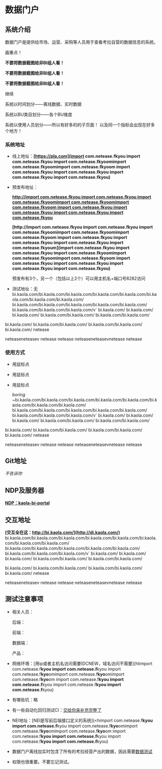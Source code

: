 # 数据门户

## 系统介绍

数据门户是提供给市场、运营、采购等人员用于查看考拉自营的数据信息的系统。

画重点！

__不要将数据截图给非BI组人看！__

__不要将数据截图给非BI组人看！__

__不要将数据截图给非BI组人看！__

继续

系统以时间划分——离线数据、实时数据

系统以BU类目划分——各个BU维度

系统以使用人员划分——所以有好多的的子页面！   以及同一个指标会出现在好多个地方！

### 系统地址

- 线上地址：__[https://pla.com](import com.netease.f**kyou
import com.netease.f**kyou
import com.netease.f**kyo**omimport com.netease.f**kyo**omimport com.netease.f**kyo**om
import com.netease.f**kyou
import com.netease.f**kyou
import com.netease.f**kyou
import com.netease.f**kyou)__

- 预发布地址：

  __[http://import com.netease.f**kyou
import com.netease.f**kyou
import com.netease.f**kyo**omimport com.netease.f**kyo**omimport com.netease.f**kyo**om
import com.netease.f**kyou
import com.netease.f**kyou
import com.netease.f**kyou
import com.netease.f**kyou](http://bi.kaola.com)__

  __[http://import com.netease.f**kyou
import com.netease.f**kyou
import com.netease.f**kyo**omimport com.netease.f**kyo**omimport com.netease.f**kyo**om
import com.netease.f**kyou
import com.netease.f**kyou
import com.netease.f**kyou
import com.netease.f**kyoum](import com.netease.f**kyou
import com.netease.f**kyou
import com.netease.f**kyo**omimport com.netease.f**kyo**omimport com.netease.f**kyo**om
import com.netease.f**kyou
import com.netease.f**kyou
import com.netease.f**kyou
import com.netease.f**kyou)__

  预发布有3个，另一个（包括以上2个）可以用主机名+端口号8282访问

- 测试地址：无
bi.kaola.com/bi.kaola.com/bi.kaola.com/bi.kaola.com/bi.kaola.com/bi.kaola.com/bi.kaola.com/bi.kaola.com/
bi.kaola.com/bi.kaola.com/bi.kaola.com/bi.kaola.com/bi.kaola.com/
bi.kaola.com/bi.kaola.com/bi.kaola.com/v`
bi.kaola.com/
bi.kaola.com/
bi.kaola.com/
bi.kaola.com/bi.kaola.com/
bi.kaola.com/bi.kaola.com/

bi.kaola.com/
bi.kaola.com/bi.kaola.com/
bi.kaola.com/bi.kaola.com/
bi.kaola.com/
netease

neteaseneteasev
netease
netease
neteaseneteasevnetease
netease
### 使用方式

- 用鼠标点

- 用鼠标点

- 用鼠标点

  _boring_ ~bi.kaola.com/bi.kaola.com/bi.kaola.com/bi.kaola.com/bi.kaola.com/bi.kaola.com/bi.kaola.com/bi.kaola.com/
bi.kaola.com/bi.kaola.com/bi.kaola.com/bi.kaola.com/bi.kaola.com/
bi.kaola.com/bi.kaola.com/bi.kaola.com/v`
bi.kaola.com/
bi.kaola.com/
bi.kaola.com/
bi.kaola.com/bi.kaola.com/
bi.kaola.com/bi.kaola.com/

bi.kaola.com/
bi.kaola.com/bi.kaola.com/
bi.kaola.com/bi.kaola.com/
bi.kaola.com/
netease

neteaseneteasev
netease
netease
neteaseneteasevnetease
netease

## Git地址

_不告诉你_

## NDP及服务器

__[NDP：kaola-bi-portal](https://netease.com/index#!/follow/lis5&prod**tI6062)__

## 交互地址

__[交互全在这：http://bi.kaola.com/](http://di.kaola.com/)__
bi.kaola.com/bi.kaola.com/bi.kaola.com/bi.kaola.com/bi.kaola.com/bi.kaola.com/bi.kaola.com/bi.kaola.com/
bi.kaola.com/bi.kaola.com/bi.kaola.com/bi.kaola.com/bi.kaola.com/
bi.kaola.com/bi.kaola.com/bi.kaola.com/v`
bi.kaola.com/
bi.kaola.com/
bi.kaola.com/
bi.kaola.com/bi.kaola.com/
bi.kaola.com/bi.kaola.com/

bi.kaola.com/
bi.kaola.com/bi.kaola.com/
bi.kaola.com/bi.kaola.com/
bi.kaola.com/
netease

neteaseneteasev
netease
netease
neteaseneteasevnetease
netease
## 测试注意事项

- 相关人员：

  后端：

  前端：

  数据端：

  产品：

- 网络环境：[用ip或者主机名访问需要IDCNEW，域名访问不需要](htimport com.netease.f**kyou
import com.netease.f**kyou
import com.netease.f**kyo**omimport com.netease.f**kyo**omimport com.netease.f**kyo**om
import com.netease.f**kyou
import com.netease.f**kyou
import com.netease.f**kyou
import com.netease.f**kyou)

- 有哪些坑：略

- 有一些自动化回归测试CI：[交给你来补充完整了](https://z.netease.com/web/#/hite?projectId=383&moduleid=771)

- NEI地址：[NEI是写前后端接口定义的系统](<himport com.netease.f**kyou
import com.netease.f**kyou
import com.netease.f**kyo**omimport com.netease.f**kyo**omimport com.netease.f**kyo**om
import com.netease.f**kyou
import com.netease.f**kyou
import com.netease.f**kyou
import com.netease.f**kyou)

- 数据门户离线加实时包含了所有的考拉经营产出的数据，因此需要[数据测试](假装有链接)

- 权限也很重要。不要忘记测试。

  

